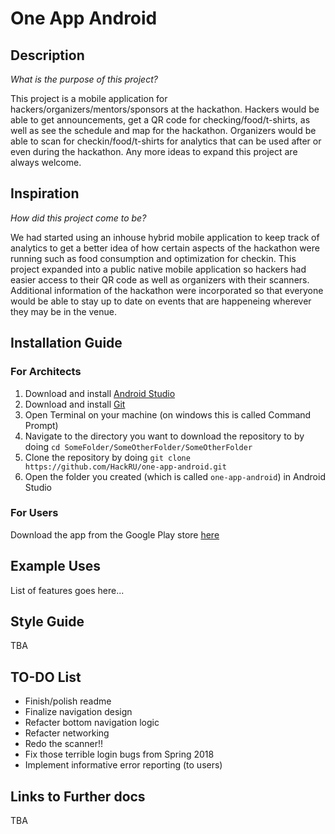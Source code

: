 # One App Android

## Description
*What is the purpose of this project?*

This project is a mobile application for hackers/organizers/mentors/sponsors at the hackathon. Hackers would be able to get announcements, get a QR code for checking/food/t-shirts, as well as see the schedule and map for the hackathon. Organizers would be able to scan for checkin/food/t-shirts for analytics that can be used after or even during the hackathon. Any more ideas to expand this project are always welcome.

## Inspiration
*How did this project come to be?*

We had started using an inhouse hybrid mobile application to keep track of analytics to get a better idea of how certain aspects of the hackathon were running such as food consumption and optimization for checkin. This project expanded into a public native mobile application so hackers had easier access to their QR code as well as organizers with their scanners. Additional information of the hackathon were incorporated so that everyone would be able to stay up to date on events that are happeneing wherever they may be in the venue.

## Installation Guide

### For Architects

1. Download and install [Android Studio](https://developer.android.com/studio/)
2. Download and install [Git](https://git-scm.com/downloads)
2. Open Terminal on your machine (on windows this is called Command Prompt)
3. Navigate to the directory you want to download the repository to by doing `cd SomeFolder/SomeOtherFolder/SomeOtherFolder`
4. Clone the repository by doing `git clone https://github.com/HackRU/one-app-android.git`
5. Open the folder you created (which is called `one-app-android`) in Android Studio

### For Users

Download the app from the Google Play store [here](https://play.google.com/store/apps/details?id=org.hackru.oneapp.hackru)

## Example Uses

List of features goes here...

## Style Guide

TBA

## TO-DO List

* Finish/polish readme
* Finalize navigation design
* Refacter bottom navigation logic
* Refacter networking
* Redo the scanner!!
* Fix those terrible login bugs from Spring 2018
* Implement informative error reporting (to users)

## Links to Further docs

TBA
